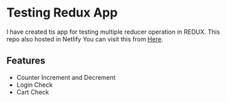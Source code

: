 # Testing Redux App
I have created tis app for testing multiple reducer operation in REDUX. This repo also hosted in Netlify
You can visit this from [Here](https://github.com/facebook/create-react-app).

## Features
- Counter Increment and Decrement
- Login Check
- Cart Check
